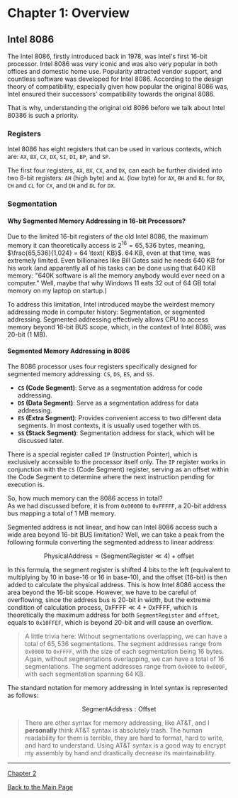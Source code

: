 # Chapter 1: Overview

## Intel 8086

The Intel 8086, firstly introduced back in 1978, was Intel's first 16-bit processor.
Intel 8086 was very iconic and was also very popular in both offices and domestic home use.
Popularity attracted vendor support, and countless software was developed for Intel 8086.
According to the design theory of compatibility, especially given how popular the original
8086 was, Intel ensured their successors' compatibility towards the original 8086.

That is why, understanding the original old 8086 before we talk about Intel 80386 is such
a priority.

### Registers
Intel 8086 has eight registers that can be used in various contexts, which are:
`AX`, `BX`, `CX`, `DX`, `SI`, `DI`, `BP`, and `SP`.

The first four registers, `AX`, `BX`, `CX`, and `DX`, can each be further divided into
two 8-bit registers:
`AH` (high byte) and `AL` (low byte) for `AX`,
`BH` and `BL` for `BX`,
`CH` and `CL` for `CX`,
and `DH` and `DL` for `DX`.

### Segmentation

#### Why Segmented Memory Addressing in 16-bit Processors?

Due to the limited 16-bit registers of the old Intel 8086,
the maximum memory it can theoretically access is $2^{16} = 65,536 \text{ bytes}$, meaning,
$\frac{65,536}{1,024} = 64 \text{ KB}$. 64 KB, even at that time,
was extremely limited. Even billionaires like Bill Gates said he needs 640 KB for his work
(and apparently all of his tasks can be done using that 640 KB memory: 
"640K software is all the memory anybody would ever need on a computer." Well, maybe
that why Windows 11 eats 32 out of 64 GB total memory on my laptop on startup.)

To address this limitation, Intel introduced maybe the weirdest memory addressing mode
in computer history: Segmentation, or segmented addressing.
Segmented addressing effectively allows CPU to access memory beyond 16-bit BUS scope,
which, in the context of Intel 8086, was 20-bit (1 MB).

#### Segmented Memory Addressing in 8086

The 8086 processor uses four registers specifically designed for
segmented memory addressing: `CS`, `DS`, `ES`, and `SS`.

- **`CS` (Code Segment)**: Serve as a segmentation address for code addressing.
- **`DS` (Data Segment)**: Serve as a segmentation address for data addressing.
- **`ES` (Extra Segment)**: Provides convenient access to two different data segments.
                            In most contexts, it is usually used together with `DS`.
- **`SS` (Stack Segment)**: Segmentation address for stack, which will be discussed later.

There is a special register called `IP` (Instruction Pointer),
which is exclusively accessible to the processor itself only.
The `IP` register works in conjunction with the `CS` (Code Segment) register,
serving as an offset within the Code Segment to determine where the next instruction
pending for execution is.

So, how much memory can the 8086 access in total?  
As we had discussed before, it is from `0x00000` to `0xFFFFF`, a 20-bit address bus
mapping a total of 1 MB memory.

Segmented address is not linear, and how can Intel 8086 access such a wide area beyond
16-bit BUS limitation? Well, we can take a peak from the following formula converting
the segmented address to linear address:

$$\text{PhysicalAddress} = (\text{SegmentRegister} \ll 4) + \text{offset}$$

In this formula, the segment register is shifted 4 bits to the left 
(equivalent to multiplying by 10 in base-16 or 16 in base-10), 
and the offset (16-bit) is then added to calculate the physical address.
This is how Intel 8086 access the area beyond the 16-bit scope.
However, we have to be careful of overflowing, since the address bus is 20-bit in width,
but the extreme condition of calculation process, $\text{0xFFFF} \ll 4 + \text{0xFFFF}$,
which is theoretically the maximum address for both `SegmentRegister` and `offset`,
equals to `0x10FFEF`, which is beyond 20-bit and will cause an overflow.

> A little trivia here:
> Without segmentations overlapping, we can have a total of $65,536$ segmentations.
> The segment addresses range from `0x0000` to `0xFFFF`,
> with the size of each segmentation being $16 \text{ bytes}$.
> Again, without segmentations overlapping, we can have a total of $16$ segmentations.
> The segment addresses range from `0x0000` to `0x000F`,
> with each segmentation spanning $64 \text{ KB}$.

The standard notation for memory addressing in Intel syntax is represented as follows:

$$\text{SegmentAddress}:\text{Offset}$$

> There are other syntax for memory addressing, like AT&T, and I **personally** think AT&T
> syntax is absolutely trash. The human readability for them is terrible, they are hard
> to format, hard to write, and hard to understand. Using AT&T syntax is a good way to
> encrypt my assembly by hand and drastically decrease its maintainability.

---

[Chapter 2](2_assembly_and_nasm.md)

[Back to the Main Page](../README.md)

